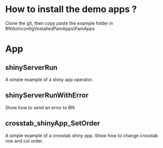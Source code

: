 
# How to install the demo apps ?

Clone the git, then copy paste the example folder in BN\bin\config\InstalledPamApps\PamApps 

# App
## shinyServerRun

A simple example of a shiny app operator.

## shinyServerRunWithError

Show how to send an error to BN.

## crosstab_shinyApp_SetOrder

A simple example of a crosstab shiny app.
Show how to change crosstab row and col order.